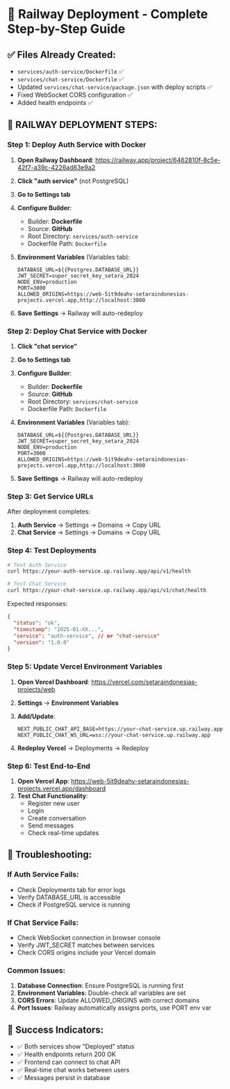 # 🚀 Railway Deployment - Complete Step-by-Step Guide

## ✅ Files Already Created:
- `services/auth-service/Dockerfile` ✅
- `services/chat-service/Dockerfile` ✅
- Updated `services/chat-service/package.json` with deploy scripts ✅
- Fixed WebSocket CORS configuration ✅
- Added health endpoints ✅

## 🎯 RAILWAY DEPLOYMENT STEPS:

### Step 1: Deploy Auth Service with Docker

1. **Open Railway Dashboard**: https://railway.app/project/6462810f-8c5e-42f7-a39c-4226ad83e9a2
2. **Click "auth service"** (not PostgreSQL)
3. **Go to Settings tab**
4. **Configure Builder**:
   - Builder: **Dockerfile**
   - Source: **GitHub**
   - Root Directory: `services/auth-service`
   - Dockerfile Path: `Dockerfile`

5. **Environment Variables** (Variables tab):
   ```
   DATABASE_URL=${{Postgres.DATABASE_URL}}
   JWT_SECRET=super_secret_key_setara_2024
   NODE_ENV=production
   PORT=3000
   ALLOWED_ORIGINS=https://web-5it9deahv-setaraindonesias-projects.vercel.app,http://localhost:3000
   ```

6. **Save Settings** → Railway will auto-redeploy

### Step 2: Deploy Chat Service with Docker

1. **Click "chat service"** 
2. **Go to Settings tab**
3. **Configure Builder**:
   - Builder: **Dockerfile**
   - Source: **GitHub**
   - Root Directory: `services/chat-service`
   - Dockerfile Path: `Dockerfile`

4. **Environment Variables** (Variables tab):
   ```
   DATABASE_URL=${{Postgres.DATABASE_URL}}
   JWT_SECRET=super_secret_key_setara_2024
   NODE_ENV=production
   PORT=3000
   ALLOWED_ORIGINS=https://web-5it9deahv-setaraindonesias-projects.vercel.app,http://localhost:3000
   ```

5. **Save Settings** → Railway will auto-redeploy

### Step 3: Get Service URLs

After deployment completes:

1. **Auth Service** → Settings → Domains → Copy URL
2. **Chat Service** → Settings → Domains → Copy URL

### Step 4: Test Deployments

```bash
# Test Auth Service
curl https://your-auth-service.up.railway.app/api/v1/health

# Test Chat Service  
curl https://your-chat-service.up.railway.app/api/v1/chat/health
```

Expected responses:
```json
{
  "status": "ok",
  "timestamp": "2025-01-XX...",
  "service": "auth-service", // or "chat-service"
  "version": "1.0.0"
}
```

### Step 5: Update Vercel Environment Variables

1. **Open Vercel Dashboard**: https://vercel.com/setaraindonesias-projects/web
2. **Settings** → **Environment Variables**
3. **Add/Update**:
   ```
   NEXT_PUBLIC_CHAT_API_BASE=https://your-chat-service.up.railway.app
   NEXT_PUBLIC_CHAT_WS_URL=wss://your-chat-service.up.railway.app
   ```

4. **Redeploy Vercel** → Deployments → Redeploy

### Step 6: Test End-to-End

1. **Open Vercel App**: https://web-5it9deahv-setaraindonesias-projects.vercel.app/dashboard
2. **Test Chat Functionality**:
   - Register new user
   - Login 
   - Create conversation
   - Send messages
   - Check real-time updates

## 🔧 Troubleshooting:

### If Auth Service Fails:
- Check Deployments tab for error logs
- Verify DATABASE_URL is accessible
- Check if PostgreSQL service is running

### If Chat Service Fails:
- Check WebSocket connection in browser console
- Verify JWT_SECRET matches between services
- Check CORS origins include your Vercel domain

### Common Issues:
1. **Database Connection**: Ensure PostgreSQL is running first
2. **Environment Variables**: Double-check all variables are set
3. **CORS Errors**: Update ALLOWED_ORIGINS with correct domains
4. **Port Issues**: Railway automatically assigns ports, use PORT env var

## 🎉 Success Indicators:
- ✅ Both services show "Deployed" status
- ✅ Health endpoints return 200 OK
- ✅ Frontend can connect to chat API
- ✅ Real-time chat works between users
- ✅ Messages persist in database
